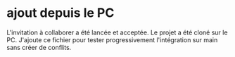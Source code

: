 # ajout depuis le PC

L'invitation à collaborer a été lancée et acceptée.
Le projet a été cloné sur le PC.
J'ajoute ce fichier pour tester progressivement l'intégration sur main sans créer de conflits.